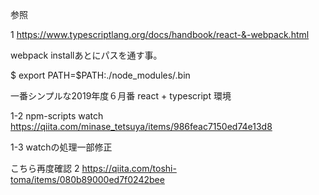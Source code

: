 
参照

1
https://www.typescriptlang.org/docs/handbook/react-&-webpack.html


webpack installあとにパスを通す事。

$ export PATH=$PATH:./node_modules/.bin

一番シンプルな2019年度６月番 react + typescript 環境


1-2 npm-scripts watch
https://qiita.com/minase_tetsuya/items/986feac7150ed74e13d8


1-3 watchの処理一部修正



こちら再度確認
2
https://qiita.com/toshi-toma/items/080b89000ed7f0242bee

